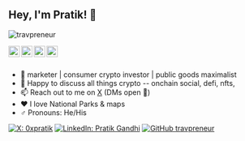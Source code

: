 ## Hey, I'm Pratik! 👋

<p align="left"> <img src="https://komarev.com/ghpvc/?username=travpreneur&label=Views&color=blue&style=plastic" alt="travpreneur" /> </p>

<a href="https://x.com/0xpratik">
  <img align="left" alt="Pratik's X" width="22px" src="https://cdn.jsdelivr.net/npm/simple-icons@v3/icons/twitter.svg" />
</a>
<a href="https://t.me/zkrpatik">
  <img align="left" alt="Pratik's Telegram" width="22px" src="https://cdn.jsdelivr.net/npm/simple-icons@v3/icons/telegram.svg" />
</a>
<a href="https://instagram.com/travpreneur/">
  <img align="left" alt="Pratik's Instagram" width="22px" src="https://cdn.jsdelivr.net/npm/simple-icons@v3/icons/instagram.svg" />
</a>
<a href="https://linkedin.com/in/0xpg">
  <img align="left" alt="Pratik's Linkdein" width="22px" src="https://cdn.jsdelivr.net/npm/simple-icons@v3/icons/linkedin.svg" />
</a>

<br/>
<br/>



- 🔭  marketer | consumer crypto investor | public goods maximalist 
- 💬  Happy to discuss all things crypto -- onchain social, defi, nfts,
- 📫  Reach out to me on [X](https://x.com/0xpratik) (DMs open 💌)
- ♥️  I love National Parks & maps
- ♂  Pronouns: He/His


[![X: 0xpratik](https://img.shields.io/x/follow/0xpratik?style=social)](https://x.com/0xpratik)
[![LinkedIn: Pratik Gandhi](https://img.shields.io/badge/-travpreneur-blue?style=flat-square&logo=Linkedin&logoColor=white&link=https://www.linkedin.com/in/0xpg/)](https://www.linkedin.com/in/0xpg/)
[![GitHub travpreneur](https://img.shields.io/github/followers/travpreneur?label=follow&style=social)](https://github.com/travpreneur)
